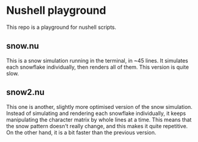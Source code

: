 # Nushell playground

This repo is a playground for nushell scripts.

## snow.nu

This is a snow simulation running in the terminal, in ~45 lines. It
simulates each snowflake individually, then renders all of them. This
version is quite slow.

## snow2.nu

This one is another, slightly more optimised version of the snow simulation.
Instead of simulating and rendering each snowflake individually, it keeps
manipulating the character matrix by whole lines at a time. This means that
the snow pattern doesn't really change, and this makes it quite repetitive.
On the other hand, it is a bit faster than the previous version.
